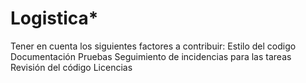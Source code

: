 # Logistica*
Tener en cuenta los siguientes factores a contribuir:
Estilo del codigo
Documentación
Pruebas
Seguimiento de incidencias para las tareas
Revisión del código
Licencias
  
